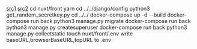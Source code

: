 [src1](https://qiita.com/ryomatube/items/1b36fe6d73b9a6c3468c)
[src2](https://qiita.com/ryomatube/items/1e7e7e96d5d23e5ce282)
cd nuxt/front
yarn
cd ../../django/config
python3 get_random_secretkey.py
cd ../../
docker-compose up -d --build
docker-compose run back python3 manage.py migrate
docker-compose run back python3 manage.py createsuperuser
docker-compose run back python3 manage.py collectstatic
touch nuxt/front/.env
write baseURL,browserBaseURL,topURL to .env 
